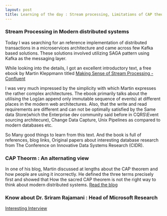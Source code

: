 ```yaml
---
layout: post
title: Learning of the day : Stream processing, Limitations of CAP theorem
---
```


### Stream Processing in Modern distributed systems
Today I was  searching for an reference implementation of distributed transactions in a microservices architecture and came across few Kafka based solutions. These solutions involved utilizing SAGA pattern using Kafka as the messaging layer.

While looking into the details, I got an excellent introductory text, a free ebook by Martin Kleppmann titled [ Making Sense of Stream Processing -Confluent ](https://www.confluent.io/wpcontent/uploads/2016/08/Making_Sense_of_Stream_Processing_Confluent_1.pdf)

I was very much impressed by the simplicity with which Martin expresses the rather complex architectures.
The ebook primarily talks about the utilising the Log(an append only immutable sequence of events) at different places in the modern web architectures. Also, that the write and read requirements are different and can not be optimally satisfied by the Same data Store(which the Enterprise dev community said before in CQRS\Event sourcing architecure), Change Data Capture, Unix Pipelines as compared to modern databases etc.

So Many good things to learn from this text.
And the book is full of references, blog links, Original papers about interesting database research from The Conference on Innovative Data Systems Research (CIDR).



### CAP Theorm : An alternating view

In one of his blog, Martin discussed at lengths about the CAP theorem and how people are using it incorrectly. He defined the three terms precisely first and showed that How the sacred CAP theorem is not the right way to think about modern distributed systems.
[Read the blog](http://martin.kleppmann.com/2015/05/11/please-stop-calling-databases-cp-or-ap.html)


### Know about Dr. Sriram Rajamani : Head of Microsoft Research
[ Interesting Interview ](https://www.microsoft.com/en-us/research/blog/innovating-in-india-with-dr-sriram-rajamani/)
